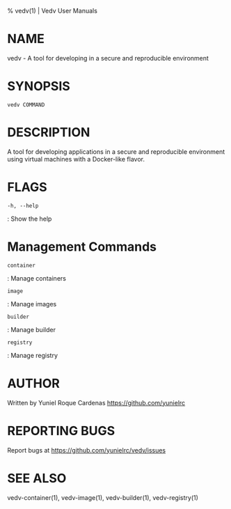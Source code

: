 % vedv(1) | Vedv User Manuals

NAME
====

vedv - A tool for developing in a secure and reproducible environment

SYNOPSIS
========

`vedv COMMAND`

DESCRIPTION
===========

A tool for developing applications in a secure and reproducible environment using virtual machines with a Docker-like flavor.

FLAGS
=====

`-h, --help`

:    Show the help

Management Commands
===================

`container`

:   Manage containers

`image`

:   Manage images

`builder`

:   Manage builder

`registry`

:   Manage registry

AUTHOR
======

Written by Yuniel Roque Cardenas <https://github.com/yunielrc>

REPORTING BUGS
==============

Report bugs at <https://github.com/yunielrc/vedv/issues>

SEE ALSO
========

vedv-container(1), vedv-image(1), vedv-builder(1), vedv-registry(1)
